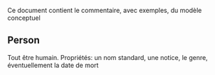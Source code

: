 Ce document contient le commentaire, avec exemples, du modèle conceptuel

## Person

Tout être humain. Propriétés: un nom standard, une notice, le genre, éventuellement la date de mort
